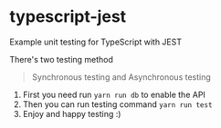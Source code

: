 # typescript-jest
Example unit testing for TypeScript with JEST

There's two testing method
<blockquote>Synchronous testing and Asynchronous testing</blockquote>

<ol>
<li>First you need run <code>yarn run db</code> to enable the API</li>
<li>Then you can run testing command <code>yarn run test</code></li>
<li>Enjoy and happy testing :)</li>
</ol>
